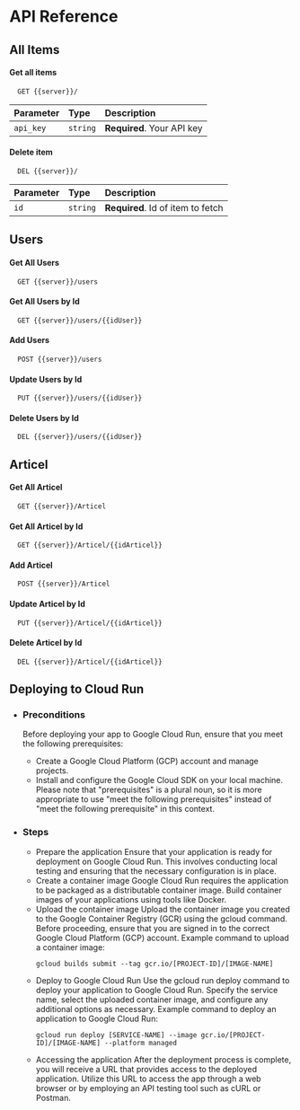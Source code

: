 # API Reference

## All Items

#### Get all items

```
  GET {{server}}/
```

| Parameter | Type     | Description                |
| :-------- | :------- | :------------------------- |
| `api_key` | `string` | **Required**. Your API key |

#### Delete item

```
  DEL {{server}}/
```

| Parameter | Type     | Description                       |
| :-------- | :------- | :-------------------------------- |
| `id`      | `string` | **Required**. Id of item to fetch |


###
## Users
#### Get All Users
```
  GET {{server}}/users
```
#### Get All Users by Id
```
  GET {{server}}/users/{{idUser}}
```
#### Add Users
```
  POST {{server}}/users
```
#### Update Users by Id
```
  PUT {{server}}/users/{{idUser}}
```
#### Delete Users by Id
```
  DEL {{server}}/users/{{idUser}}
```
###
## Articel
#### Get All Articel
```
  GET {{server}}/Articel
```
#### Get All Articel by Id
```
  GET {{server}}/Articel/{{idArticel}}
```
#### Add Articel
```
  POST {{server}}/Articel
```
#### Update Articel by Id
```
  PUT {{server}}/Articel/{{idArticel}}
```
#### Delete Articel by Id
```
  DEL {{server}}/Articel/{{idArticel}}
```
###

## Deploying to Cloud Run
- ### Preconditions
  Before deploying your app to Google Cloud Run, ensure that you meet the following prerequisites:
  - Create a Google Cloud Platform (GCP) account and manage projects.
  - Install and configure the Google Cloud SDK on your local machine.
  Please note that "prerequisites" is a plural noun, so it is more appropriate to use "meet the following prerequisites" instead of "meet the following prerequisite" in this context.

- ### Steps
  - Prepare the application
    Ensure that your application is ready for deployment on Google Cloud Run. This involves conducting local testing and ensuring that the necessary configuration is in place.
  - Create a container image
    Google Cloud Run requires the application to be packaged as a distributable container image. Build container images of your applications using tools like Docker.
  - Upload the container image
    Upload the container image you created to the Google Container Registry (GCR) using the gcloud command. Before proceeding, ensure that you are signed in to the correct Google Cloud Platform (GCP) account.
    Example command to upload a container image:
    ```
    gcloud builds submit --tag gcr.io/[PROJECT-ID]/[IMAGE-NAME]
    ```
  - Deploy to Google Cloud Run
    Use the gcloud run deploy command to deploy your application to Google Cloud Run. Specify the service name, select the uploaded container image, and configure any additional options as necessary.
    Example command to deploy an application to Google Cloud Run:
    ```
    gcloud run deploy [SERVICE-NAME] --image gcr.io/[PROJECT-ID]/[IMAGE-NAME] --platform managed
    ```
  - Accessing the application
    After the deployment process is complete, you will receive a URL that provides access to the deployed application. Utilize this URL to access the app through a web browser or by employing an API testing tool such as cURL or Postman.
